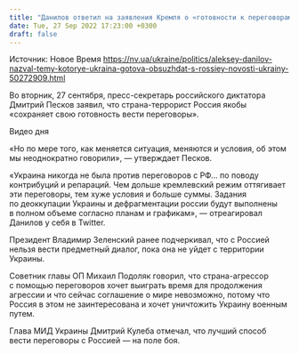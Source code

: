 ```yaml
---
title: "Данилов ответил на заявления Кремля о «готовности к переговорам» и посоветовал не затягивать"
date: Tue, 27 Sep 2022 17:23:00 +0300
draft: false
---
```

Источник: Новое Время https://nv.ua/ukraine/politics/aleksey-danilov-nazval-temy-kotorye-ukraina-gotova-obsuzhdat-s-rossiey-novosti-ukrainy-50272909.html


 Во вторник, 27 сентября, пресс-секретарь российского диктатора Дмитрий Песков заявил, что страна-террорист Россия якобы «сохраняет свою готовность вести переговоры».

 Видео дня   

«Но по мере того, как меняется ситуация, меняются и условия, об этом мы неоднократно говорили», — утверждает Песков.

«Украина никогда не была против переговоров с РФ… по поводу контрибуций и репараций. Чем дольше кремлевский режим оттягивает эти переговоры, тем хуже условия и больше суммы. Задания по деоккупации Украины и дефрагментации россии будут выполнены в полном объеме согласно планам и графикам», — отреагировал Данилов у себя в Twitter.

Президент Владимир Зеленский ранее подчеркивал, что с Россией нельзя вести предметный диалог, пока она не уйдет с территории Украины.

Советник главы ОП Михаил Подоляк говорил, что страна-агрессор с помощью переговоров хочет выиграть время для продолжения агрессии и что сейчас соглашение о мире невозможно, потому что Россия в этом не заинтересована и хочет уничтожить Украину военным путем.

Глава МИД Украины Дмитрий Кулеба отмечал, что лучший способ вести переговоры с Россией — на поле боя.
